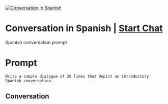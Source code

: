 
[![Conversation in Spanish](https://flow-prompt-covers.s3.us-west-1.amazonaws.com/icon/Abstract/i2.png)](https://gptcall.net/chat.html?data=%7B%22contact%22%3A%7B%22id%22%3A%22ad29WRfsSUZMYKO3w-QWh%22%2C%22flow%22%3Atrue%7D%7D)
# Conversation in Spanish | [Start Chat](https://gptcall.net/chat.html?data=%7B%22contact%22%3A%7B%22id%22%3A%22ad29WRfsSUZMYKO3w-QWh%22%2C%22flow%22%3Atrue%7D%7D)
Spanish conversation prompt

# Prompt

```
Write a sample dialogue of 20 lines that depict an introductory Spanish conversation. 
```

## Conversation




